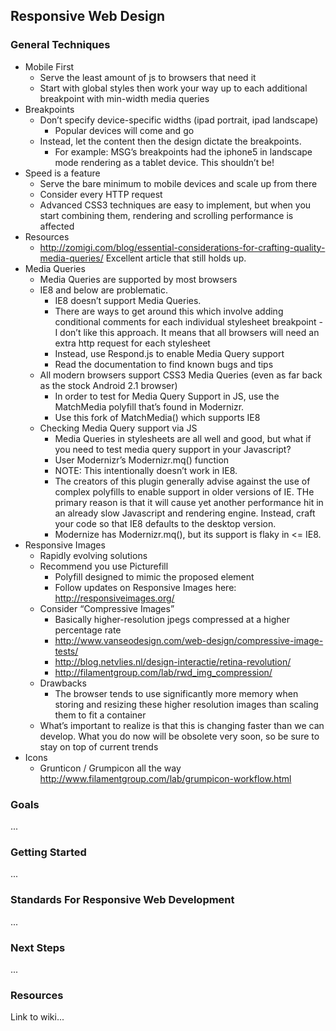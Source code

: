 
## Responsive Web Design


### General Techniques

- Mobile First
    + Serve the least amount of js to browsers that need it
    + Start with global styles then work your way up to each additional breakpoint with min-width media queries
- Breakpoints
    + Don’t specify device-specific widths (ipad portrait, ipad landscape)
        * Popular devices will come and go
    + Instead, let the content then the design dictate the breakpoints.
        * For example: MSG’s breakpoints had the iphone5 in landscape mode rendering as a tablet device. This shouldn’t be!
- Speed is a feature
    + Serve the bare minimum to mobile devices and scale up from there
    + Consider every HTTP request
    + Advanced CSS3 techniques are easy to implement, but when you start combining them, rendering and scrolling performance is affected
- Resources
    + http://zomigi.com/blog/essential-considerations-for-crafting-quality-media-queries/ Excellent article that still holds up.
- Media Queries
    + Media Queries are supported by most browsers
    + IE8 and below are problematic.
        * IE8 doesn’t support Media Queries.
        * There are ways to get around this which involve adding conditional comments for each individual stylesheet breakpoint - I don’t like this approach. It means that all browsers will need an extra http request for each stylesheet
        * Instead, use Respond.js to enable Media Query support
        * Read the documentation to find known bugs and tips
    + All modern browsers support CSS3 Media Queries (even as far back as the stock Android 2.1 browser)
        * In order to test for Media Query Support in JS, use the MatchMedia polyfill that’s found in Modernizr.
        * Use this fork of MatchMedia() which supports IE8
    + Checking Media Query support via JS
        * Media Queries in stylesheets are all well and good, but what if you need to test media query support in your Javascript?
        * User Modernizr’s Modernizr.mq() function
        * NOTE: This intentionally doesn’t work in IE8.
        * The creators of this plugin generally advise against the use of complex polyfills to enable support in older versions of IE. THe primary reason is that it will cause yet another performance hit in an already slow Javascript and rendering engine. Instead, craft your code so that IE8 defaults to the desktop version.
        * Modernize has Modernizr.mq(), but its support is flaky in <= IE8.
- Responsive Images
    + Rapidly evolving solutions
    + Recommend you use Picturefill
        * Polyfill designed to mimic the proposed <picture> element
        * Follow updates on Responsive Images here: http://responsiveimages.org/
    + Consider “Compressive Images”
        * Basically higher-resolution jpegs compressed at a higher percentage rate
        * http://www.vanseodesign.com/web-design/compressive-image-tests/
        * http://blog.netvlies.nl/design-interactie/retina-revolution/
        * http://filamentgroup.com/lab/rwd_img_compression/
    + Drawbacks
        * The browser tends to use significantly more memory when storing and resizing these higher resolution images than scaling them to fit a container
    + What’s important to realize is that this is changing faster than we can develop. What you do now will be obsolete very soon, so be sure to stay on top of current trends
- Icons
    + Grunticon / Grumpicon all the way http://www.filamentgroup.com/lab/grumpicon-workflow.html


### Goals
...

### Getting Started
...

### Standards For Responsive Web Development
...

### Next Steps
... 

### Resources
 Link to wiki...    
